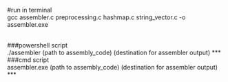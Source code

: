 #run in terminal
<br>
gcc assembler.c preprocessing.c hashmap.c string_vector.c -o assembler.exe

<br>
###powershell script
<br>
./assembler (path to assembly_code) (destination for assembler output)
***
###cmd script
<br>
assembler.exe (path to assembly_code) (destination for assembler output)
***
